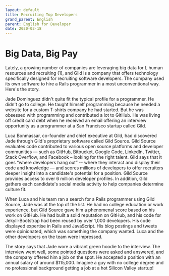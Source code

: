 ```yaml
---
layout: default
title: Recruiting Top Developers
grand_parent: English
parent: English for Developer
date: 2020-02-18
---
```


#  Big Data, Big Pay

Lately, a growing number of companies are leveraging big data for L human resources and recruiting (1), and Gild is a company that offers technology specifically designed for recruiting software developers. The company used its own software to hire a Rails programmer in a most unconventional way. Here's the story.

Jade Dominguez didn't quite fit the typical profile for a programmer. He didn't go to college. He taught himself programming because he needed a website for a custom T-shirts company he had started. But he was obsessed with programming and contributed a lot to GitHub. He was living off credit card debt when he received an email offering an interview opportunity as a programmer at a San Francisco startup called Gild.

Luca Bonmassar, co-founder and chief executive at Gild, had discovered Jade through Gild's proprietary software called Gild Source. Gild Source evaluates code contributed to various open source platforms and developer communities — such as GitHub, Bitbucket, Google Code, LinkedIn, Twitter, Stack Overflow, and Facebook – looking for the right talent. Gild says that it goes “where developers hang out” -- where they interact and display their code and knowledge — and scores millions of developers to offer recruiters deeper insight into a candidate's potential for a position. Gild Source provides access to over 6 million developer profiles. In addition, Gild gathers each candidate's social media activity to help companies determine culture fit.

When Luca and his team ran a search for a Rails programmer using Gild Source, Jade was at the top of the list. He had no college education or work experience, but Gild Source gave him a phenomenal score based on his work on GitHub. He had built a solid reputation on GitHub, and his code for Jekyll-Bootstrap had been reused by over 1,000 developers. His code displayed expertise in Rails and JavaScript. His blog postings and tweets were opinionated, which was something the company wanted. Luca and the other developers on the team were impressed.

The story says that Jade wore a vibrant green hoodie to the interview. The interview went well, some pointed questions were asked and answered, and the company offered him a job on the spot. He accepted a position with an annual salary of around $115,000. Imagine a guy with no college degree and no professional background getting a job at a hot Silicon Valley startup!